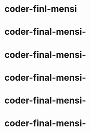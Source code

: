 # coder-finl-mensi
# coder-final-mensi-
# coder-final-mensi-
# coder-final-mensi-
# coder-final-mensi-
# coder-final-mensi-
